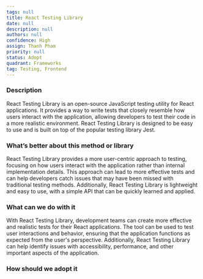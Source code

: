 ```yaml
---
tags: null
title: React Testing Library
date: null
description: null
authors: null
confidence: High
assign: Thanh Pham
priority: null
status: Adopt
quadrant: Frameworks
tag: Testing, Frontend
---
```


<!-- table_of_contents 7177a1d3-a198-4134-8e71-1d7bab3325bd -->

### Description

React Testing Library is an open-source JavaScript testing utility for React applications. It provides a way to write tests that closely resemble how users interact with the application, allowing developers to test their code in a more realistic environment. React Testing Library is designed to be easy to use and is built on top of the popular testing library Jest.

### What’s better about this method or library

React Testing Library provides a more user-centric approach to testing, focusing on how users interact with the application rather than internal implementation details. This approach can lead to more effective tests and can help developers catch issues that may have been missed with traditional testing methods. Additionally, React Testing Library is lightweight and easy to use, with a simple API that can be quickly learned and applied.

### What can we do with it

With React Testing Library, development teams can create more effective and realistic tests for their React applications. The tool can be used to test user interactions and behavior, ensuring that the application functions as expected from the user's perspective. Additionally, React Testing Library can help identify issues with accessibility, performance, and other important aspects of the application.

### How should we adopt it

<!-- child_database 1f5e35d4-7623-4d90-807a-e8e1dc7b778b -->
